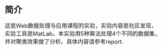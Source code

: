 # 简介

<font size="4">这是Web数据处理与应用课程的实验，实验内容是社区发现，实验工具是MatLab。本实验用5种算法处理4个不同的数据集，并对聚类效果做了分析。具体内容请参考report.</font>